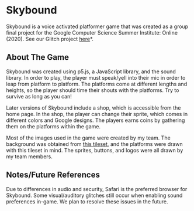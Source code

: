 # Skybound
Skybound is a voice activated platformer game that was created as a group final project for the Google Computer Science Summer Institute: Online (2020). See our Glitch project [here](https://glitch.com/~forest-carnelian-journey)*.

## About The Game
Skybound was created using p5.js, a JavaScript library, and the sound library. In order to play, the player must speak/yell into their mic in order to leap from platform to platform. The platforms come at different lengths and heights, so the player should time their shouts with the platforms. Try to survive as long as you can!

Later versions of Skybound include a shop, which is accessible from the home page. In the shop, the player can change their sprite, which comes in different colors and Google designs. The players earns coins by gathering them on the platforms within the game. 

Most of the images used in the game were created by my team. The background was obtained from [this tileset](https://trixelized.itch.io/starstring-fields), and the platforms were drawn with this tileset in mind. The sprites, buttons, and logos were all drawn by my team members. 

## Notes/Future References
Due to differences in audio and security, Safari is the preferred browser for Skybound. Some visual/auditory glitches still occur when enabling sound preferences in-game. We plan to resolve these issues in the future.
